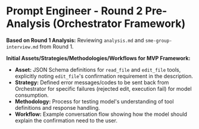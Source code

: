 # Prompt Engineer - Round 2 Pre-Analysis (Orchestrator Framework)

**Based on Round 1 Analysis:** Reviewing `analysis.md` and `sme-group-interview.md` from Round 1.

**Initial Assets/Strategies/Methodologies/Workflows for MVP Framework:**
*   **Asset:** JSON Schema definitions for `read_file` and `edit_file` tools, explicitly noting `edit_file`'s confirmation requirement in the description.
*   **Strategy:** Defined error messages/codes to be sent back from Orchestrator for specific failures (rejected edit, execution fail) for model consumption.
*   **Methodology:** Process for testing model's understanding of tool definitions and response handling.
*   **Workflow:** Example conversation flow showing how the model should explain the confirmation need to the user. 
